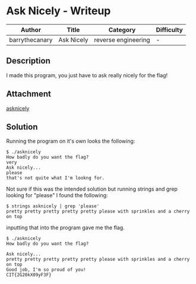 # Ask Nicely - Writeup

| Author           | Title             | Category   | Difficulty |
|------------------|-------------------|------------|------------|
| barrythecanary | Ask Nicely | reverse engineering | - |

## Description

I made this program, you just have to ask really nicely for the flag!

## Attachment

[asknicely](./asknicely)

## Solution

Running the program on it's own looks the following:

```
$ ./asknicely 
How badly do you want the flag?
very
Ask nicely...
please
that's not quite what I'm lookng for.
```

Not sure if this was the intended solution but running strings and grep looking for "please" I found the following:

```
$ strings asknicely | grep 'please'
pretty pretty pretty pretty pretty please with sprinkles and a cherry on top
```

inputting that into the program gave me the flag.

```
$ ./asknicely 
How badly do you want the flag?

Ask nicely...
pretty pretty pretty pretty pretty please with sprinkles and a cherry on top
Good job, I'm so proud of you!
CIT{2G20kX09yF3F}
```